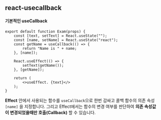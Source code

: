 ## react-usecallback

#### 기본적인 useCallback
```
export default function Exam(props) {
    const [text, setText] = React.useState("");
    const [name, setName] = React.useState("react");
    const getName = useCallback(() => {
        return "Name is " + name;
    }, [name]);
    
    React.useEffect(() => {
        setText(getName());        
    }, [getName]);

    return (
        <>useEffect. {text}</>
    );
}
```

**Effect** 안에서 사용되는 함수를 `useCallback`으로 한번 감싸고 콜백 함수의 의존 속성 `[name]` 을 지정합니다. 그리고 Effect에서는 함수의 변경 여부를 판단하여 **의존 속성값이 변경되었을때만 호출(Callback)** 할 수 있습니다.

